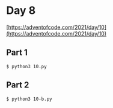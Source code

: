 # Day 8

[https://adventofcode.com/2021/day/10](https://adventofcode.com/2021/day/10)

## Part 1
```
$ python3 10.py
```

## Part 2
```
$ python3 10-b.py
```